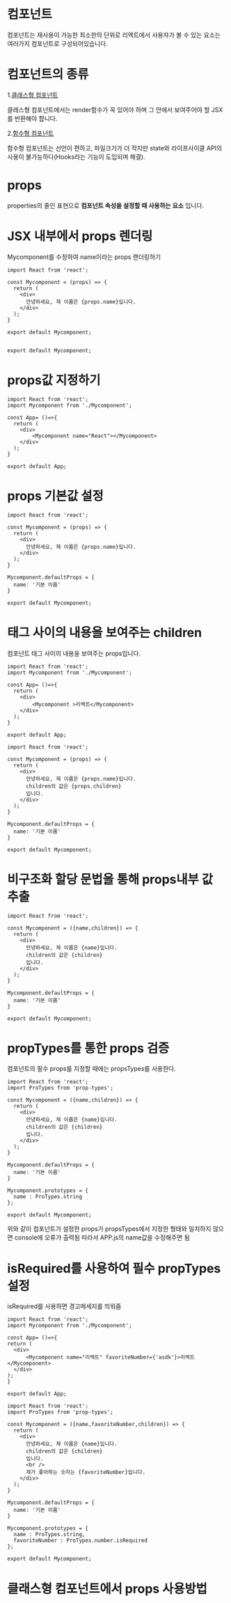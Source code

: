 # 컴포넌트

컴포넌트는 재사용이 가능한 최소한의 단위로 리엑트에서 사용자가 볼 수 있는 요소는 여러가지 컴포넌트로 구성되어있습니다. 

# 컴포넌트의 종류
1.[클래스형 컴포넌트](https://github.com/jhoon12/React/blob/master/%EC%BB%B4%ED%8F%AC%EB%84%8C%ED%8A%B8/component/src/classComponent.js)

클래스형 컴포넌트에서는 render함수가 꼭 있어야 하며 그 안에서 보여주어야 할 JSX를 반환해야 합니다.

2.[함수형 컴포넌트](https://github.com/jhoon12/React/blob/master/%EC%BB%B4%ED%8F%AC%EB%84%8C%ED%8A%B8/component/src/functionComponent.js_4)

함수형 컴포넌트는 선언이 편하고, 파일크기가 더 작지만 state와 라이프사이클 API의 사용이 불가능하다(Hooks라는 기능이 도입되며 해결).

# props
properties의 줄인 표현으로 **컴포넌트 속성을 설정할 때 사용하는 요소** 입니다.

# JSX 내부에서 props 렌더링

Mycomponent를 수정하여 name이라는 props 랜더링하기
```react
import React from 'react';

const Mycomponent = (props) => {
  return (
    <div>
      안녕하세요, 제 이름은 {props.name}입니다.
    </div>
  );
}

export default Mycomponent;


export default Mycomponent;
```

# props값 지정하기

```react
import React from 'react';
import Mycomponent from './Mycomponent';

const App= ()=>{
  return (
    <div>
        <Mycomponent name="React"></Mycomponent>
    </div>
  );
}

export default App;

```

# props 기본값 설정 

```react
import React from 'react';

const Mycomponent = (props) => {
  return (
    <div>
      안녕하세요, 제 이름은 {props.name}입니다.
    </div>
  );
}

Mycomponent.defaultProps = {
  name: '기본 이름'
}

export default Mycomponent;
```
# 태그 사이의 내용을 보여주는 children

컴포넌트 태그 사이의 내용을 보여주는 props입니다.
```react
import React from 'react';
import Mycomponent from './Mycomponent';

const App= ()=>{
  return (
    <div>
        <Mycomponent >리엑트</Mycomponent>
    </div>
  );
}

export default App;
```

```react
import React from 'react';

const Mycomponent = (props) => {
  return (
    <div>
      안녕하세요, 제 이름은 {props.name}입니다.
      children의 값은 {props.children}
      입니다.
    </div>
  );
}

Mycomponent.defaultProps = {
  name: '기본 이름'
}

export default Mycomponent;
```


 # 비구조화 할당 문법을 통해 props내부 값 추출

```react
import React from 'react';

const Mycomponent = ({name,children}) => {
  return (
    <div>
      안녕하세요, 제 이름은 {name}입니다.
      children의 값은 {children}
      입니다.
    </div>
  );
}

Mycomponent.defaultProps = {
  name: '기본 이름'
}

export default Mycomponent;

```

# propTypes를 통한 props 검증

컴포넌트의 필수 props를 지정할 때에는 propsTypes를 사용한다.
```react
import React from 'react';
import ProTypes from 'prop-types';

const Mycomponent = ({name,children}) => {
  return (
    <div>
      안녕하세요, 제 이름은 {name}입니다.
      children의 값은 {children}
      입니다.
    </div>
  );
}

Mycomponent.defaultProps = {
  name: '기본 이름'
}

Mycomponent.prototypes = {
  name : ProTypes.string
};

export default Mycomponent;

```
위와 같이 컴포넌트가 설정한 props가 propsTypes에서 지정한 형태와 일치하지 않으면 console에 오류가 출력됨
따라서 APP.js의 name값을 수정해주면 됨

# isRequired를 사용하여 필수 propTypes 설정
  isRequired를 사용하면 경고메세지를 띄워줌

  ```react
  import React from 'react';
import Mycomponent from './Mycomponent';

const App= ()=>{
  return (
    <div>
        <Mycomponent name="리엑트" favoriteNumber={'asdk'}>리엑트</Mycomponent>
    </div>
  );
}

export default App;
  ```

```react
import React from 'react';
import ProTypes from 'prop-types';

const Mycomponent = ({name,favoriteNumber,children}) => {
  return (
    <div>
      안녕하세요, 제 이름은 {name}입니다.
      children의 값은 {children}
      입니다.
      <br />
      제가 좋아하는 숫자는 {favoriteNumber}입니다.
    </div>
  );
}

Mycomponent.defaultProps = {
  name: '기본 이름'
}

Mycomponent.prototypes = {
  name : ProTypes.string,
  favoriteNumber : ProTypes.number.isRequired
};

export default Mycomponent;
```

# 클래스형 컴포넌트에서 props 사용방법

